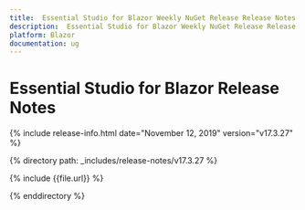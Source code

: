 ```yaml
---
title:  Essential Studio for Blazor Weekly NuGet Release Release Notes  
description:  Essential Studio for Blazor Weekly NuGet Release Release Notes  
platform: Blazor
documentation: ug
---
```


#  Essential Studio for Blazor  Release Notes  

{% include release-info.html date="November 12, 2019"  version="v17.3.27" %} 

{% directory path: _includes/release-notes/v17.3.27 %}

{% include {{file.url}} %}

{% enddirectory %}

